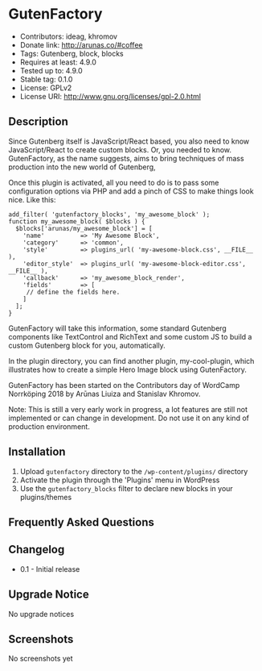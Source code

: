 # GutenFactory

- Contributors: ideag, khromov
- Donate link: http://arunas.co/#coffee
- Tags: Gutenberg, block, blocks
- Requires at least: 4.9.0
- Tested up to: 4.9.0
- Stable tag: 0.1.0
- License: GPLv2
- License URI: http://www.gnu.org/licenses/gpl-2.0.html

## Description

Since Gutenberg itself is JavaScript/React based, you also need to know JavaScript/React to create custom blocks. Or, you needed to know. GutenFactory, as the name suggests, aims to bring techniques of mass production into the new world of Gutenberg,

Once this plugin is activated, all you need to do is to pass some configuration options via PHP and add a pinch of CSS to make things look nice. Like this:

```
add_filter( 'gutenfactory_blocks', 'my_awesome_block' );
function my_awesome_block( $blocks ) {
  $blocks['arunas/my_awesome_block'] = [
    'name'          => 'My Awesome Block',
    'category'      => 'common',
    'style'         => plugins_url( 'my-awesome-block.css', __FILE__ ),
    'editor_style'  => plugins_url( 'my-awesome-block-editor.css', __FILE__ ),
    'callback'      => 'my_awesome_block_render',
    'fields'        => [
     // define the fields here.
    ]
  ];
}
```
GutenFactory will take this information, some standard Gutenberg components like TextControl and RichText and some custom JS to build a custom Gutenberg block for you, automatically.

In the plugin directory, you can find another plugin, my-cool-plugin, which illustrates how to create a simple Hero Image block using GutenFactory.

GutenFactory has been started on the Contributors day of WordCamp Norrköping 2018 by Arūnas Liuiza and Stanislav Khromov.

Note: This is still a very early work in progress, a lot features are still not implemented or can change in development. Do not use it on any kind of production environment.

## Installation

1. Upload `gutenfactory` directory to the `/wp-content/plugins/` directory
1. Activate the plugin through the 'Plugins' menu in WordPress
1. Use the `gutenfactory_blocks` filter to declare new blocks in your plugins/themes

## Frequently Asked Questions

## Changelog

- 0.1 -
Initial release

## Upgrade Notice

No upgrade notices

## Screenshots

No screenshots yet
